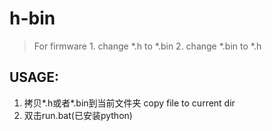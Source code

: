 # h-bin
> For firmware
>     1. change *.h   to *.bin
>     2. change *.bin to *.h

## USAGE:
1. 拷贝*.h或者*.bin到当前文件夹 copy file to current dir
2. 双击run.bat(已安装python)
